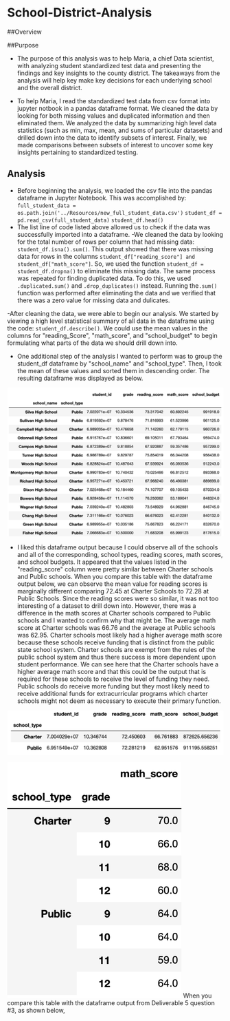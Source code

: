 
# School-District-Analysis

##Overview


##Purpose
- The purpose of this analysis was to help Maria, a chief Data scientist, with analyzing student standardized test data and presenting the findings and key insights to the county district. The takeaways from the analysis will help key make key decisions for each underlying school and the overall district.

- To help Maria, I read the standardized test data from csv format into jupyter notbook in a pandas dataframe format. We cleaned the data by looking for both missing values and duplicated information and then eliminated them. We analyzed the data by summarizing high level data statistics (such as min, max, mean, and sums of particular datasets) and drilled down into the data to identify subsets of interest. Finally, we made comparisons between subsets of interest to uncover some key insights pertaining to standardized testing.

## Analysis

- Before beginning the analysis, we loaded the csv file into the pandas dataframe in Jupyter Notebook. This was accomplished by:
`full_student_data = os.path.join('../Resources/new_full_student_data.csv')`
`student_df = pd.read_csv(full_student_data)`
`student_df.head()`
- The list line of code listed above allowed us to check if the data was successfully imported into a dataframe.
-We cleaned the data by looking for the total number of rows per column that had missing data: `student_df.isna().sum()`. This output showed that there was missing data for rows in the columns `student_df["reading_score"] and student_df["math_score"]`. 
So, we used the function `student_df = student_df.dropna()` to eliminate this missing data. The same process was repeated for finding duplicated data. To do this, we used `.duplicated.sum()` and `.drop_duplicates()` instead. Running the`.sum()` function was performed after eliminating the data and we verified that there was a zero value for missing data and dulicates.
 
-After cleaning the data, we were able to begin our analysis. We started by viewing a high level statistical summary of all data in the dataframe using the code: `student_df.describe()`. We could use the mean values in the columns for "reading_Score", "math_score", and "school_budget" to begin formulating what parts of the data we should drill down into. 




- One additional step of the analysis I wanted to perform was to group the student_df dataframe by "school_name" and "school_type". Then, I took the mean of these values and sorted them in descending order. The resulting dataframe was displayed as below.

![student_df.groupby](https://github.com/willmino/School_District_Analysis/blob/main/student_df.groupby.png)

- I liked this dataframe output because I could observe all of the schools and all of the corresponding, school types, reading scores, math scores, and school budgets. It appeared that the values listed in the "reading_score" column were pretty similar between Charter schools and Public schools. When you compare this table with the dataframe output below, we can observe the mean value for reading scores is marginally different comparing 72.45 at Charter Schools to 72.28 at Public Schools. Since the reading scores were so similar, it was not too interesting of a dataset to drill down into. However, there was a difference in the math scores at Charter schools compared to Public schools and I wanted to confirm why that might be. The average math score at Charter schools was 66.76 and the average at Public schools was 62.95. Charter schools most likely had a higher average math score because these schools receive funding that is distinct from the public state school system. Charter schools are exempt from the rules of the public school system and thus there success is more dependent upon student performance. We can see here that the Charter schools have a higher average math score and that this could  be the output that is required for these schools to receive the level of funding they need. Public schools do receive more funding but they most likely need to receive additional funds for extracurricular programs which charter schools might not deem as necessary to execute their primary function.

![schooltype_gb_mean](https://github.com/willmino/School_District_Analysis/blob/main/schooltype_gb_mean_.png)


![schooltype_grade_mathscore](https://github.com/willmino/School_District_Analysis/blob/main/schooltype_grade_mathscore.png)
When you compare this table with the dataframe output from Deliverable 5 question #3, as shown below, 


